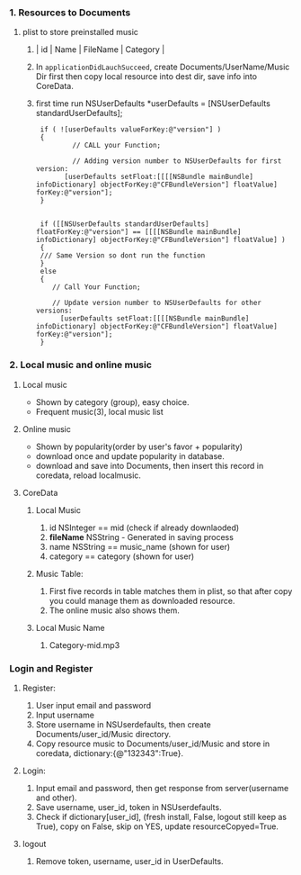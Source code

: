 ### 1. Resources to Documents
1. plist to store preinstalled music
	1. | id | Name | FileName | Category |
	2. In `applicationDidLauchSucceed`, create Documents/UserName/Music Dir first then copy local resource into dest dir, save info into CoreData. 
	3. first time run
		    NSUserDefaults *userDefaults = [NSUserDefaults standardUserDefaults];

		    if ( ![userDefaults valueForKey:@"version"] )
		    {
		            // CALL your Function;
		
		            // Adding version number to NSUserDefaults for first version:
		          [userDefaults setFloat:[[[[NSBundle mainBundle] infoDictionary] objectForKey:@"CFBundleVersion"] floatValue] forKey:@"version"];    
		    }
		
		
		    if ([[NSUserDefaults standardUserDefaults] floatForKey:@"version"] == [[[[NSBundle mainBundle] infoDictionary] objectForKey:@"CFBundleVersion"] floatValue] )
		    {
		    /// Same Version so dont run the function
		    }
		    else
		    {
		       // Call Your Function;
		
		       // Update version number to NSUserDefaults for other versions:
		         [userDefaults setFloat:[[[[NSBundle mainBundle] infoDictionary] objectForKey:@"CFBundleVersion"] floatValue] forKey:@"version"];
		    }
### 2. Local music and online music
1. Local music
	- Shown by category (group), easy choice.
	- Frequent music(3), local music list

2. Online music
	- Shown by popularity(order by user's favor + popularity)
	- download once and update popularity in database.
	- download and save into Documents, then insert this record in coredata, reload localmusic.

3. CoreData
	1. Local Music
		1. id NSInteger == mid (check if already downlaoded)
		2. **fileName** NSString - Generated in saving process
		3. name NSString == music_name (shown for user)
		4. category == category (shown for user)
		
	2. Music Table:
		1. First five records in table matches them in plist, so that after copy you could manage them as downloaded resource.
		2. The online music also shows them.

	3. Local Music Name
		1. Category-mid.mp3
		

### Login and Register
1. Register:
	1. User input email and password
	2. Input username
	3. Store username in NSUserdefaults, then create Documents/user_id/Music directory.
	4. Copy resource music to Documents/user_id/Music and store in coredata, dictionary:{@"132343":True}.

2. Login:
	1. Input email and password, then get response from server(username and other).
	2. Save username, user_id, token in NSUserdefaults.
	3. Check if dictionary[user_id], (fresh install, False, logout still keep as True), copy on False, skip on YES, update resourceCopyed=True.


3. logout
	1. Remove token, username, user_id in UserDefaults.